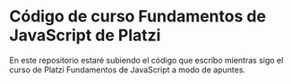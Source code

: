 # Código de curso Fundamentos de JavaScript de Platzi
En este repositorio estaré subiendo el código que escribo mientras sigo el curso de Platzi Fundamentos de JavaScript a modo de apuntes.

